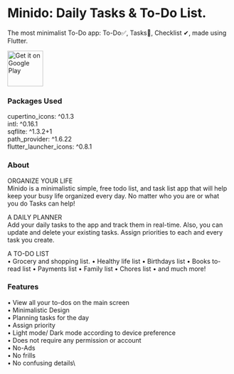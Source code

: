 # Minido: Daily Tasks & To-Do List.

The most minimalist To-Do app: To-Do✅, Tasks📃, Checklist ✔, made using Flutter.

<a href="https://play.google.com/store/apps/details?id=com.first.minido">
    <img alt="Get it on Google Play"
        height="80"
        src="https://play.google.com/intl/en_us/badges/images/generic/en_badge_web_generic.png" />
</a>

### Packages Used
cupertino_icons: ^0.1.3\
intl: ^0.16.1\
sqflite: ^1.3.2+1\
path_provider: ^1.6.22\
flutter_launcher_icons: ^0.8.1

### About
ORGANIZE YOUR LIFE\
Minido is a minimalistic simple, free todo list, and task list app that will help keep your busy life organized every day. No matter who you are or what you do Tasks can help!

A DAILY PLANNER\
Add your daily tasks to the app and track them in real-time. Also, you can update and delete your existing tasks. Assign priorities to each and every task you create.

A TO-DO LIST\
• Grocery and shopping list.
• Healthy life list
• Birthdays list
• Books to-read list
• Payments list
• Family list
• Chores list
• and much more!

### Features
• View all your to-dos on the main screen\
• Minimalistic Design\
• Planning tasks for the day\
• Assign priority\
• Light mode/ Dark mode according to device preference\
• Does not require any permission or account\
• No-Ads\
• No frills\
• No confusing details\
